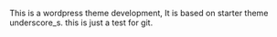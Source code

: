 This is a wordpress theme development, It is based on starter theme underscore_s. this is just a test for git.
